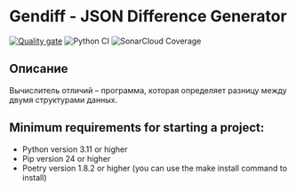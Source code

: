 # Gendiff - JSON Difference Generator
[![Quality gate](https://sonarcloud.io/api/project_badges/quality_gate?project=Anik0000000_python-project-50)](https://sonarcloud.io/summary/new_code?id=Anik0000000_python-project-50)
![Python CI](https://github.com/Anik0000000/python-project-50/actions/workflows/python.yml/badge.svg)
![SonarCloud Coverage](https://sonarcloud.io/api/project_badges/measure?project=Anik0000000_python-project-50&metric=coverage)

## Описание
Вычислитель отличий – программа, которая определяет разницу между двумя структурами данных.

## Minimum requirements for starting a project:
- Python version 3.11 or higher
- Pip version 24 or higher
- Poetry version 1.8.2 or higher (you can use the make install command to install)
